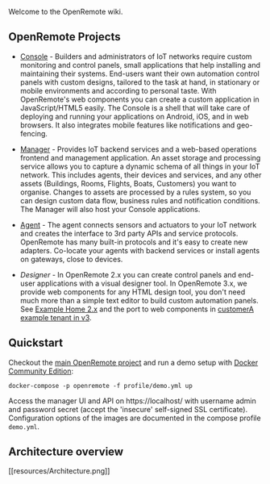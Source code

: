 Welcome to the OpenRemote wiki.

## OpenRemote Projects

* [Console](https://github.com/openremote/openremote/tree/master/console) - Builders and administrators of IoT networks require custom monitoring and control panels, small applications that help installing and maintaining their systems. End-users want their own automation control panels with custom designs, tailored to the task at hand, in stationary or mobile environments and according to personal taste. With OpenRemote's web components you can create a custom application in JavaScript/HTML5 easily. The Console is a shell that will take care of deploying and running your applications on Android, iOS, and in web browsers. It also integrates mobile features like notifications and geo-fencing.

* [Manager](https://github.com/openremote/openremote/tree/master/manager) - Provides IoT backend services and a web-based operations frontend and management application. An asset storage and processing service allows you to capture a dynamic schema of all things in your IoT network. This includes agents, their devices and services, and any other assets (Buildings, Rooms, Flights, Boats, Customers) you want to organise. Changes to assets are processed by a rules system, so you can design custom data flow, business rules and notification conditions. The Manager will also host your Console applications.

* [Agent](https://github.com/openremote/openremote/tree/master/agent) - The agent connects sensors and actuators to your IoT network and creates the interface to 3rd party APIs and service protocols. OpenRemote has many built-in protocols and it's easy to create new adapters. Co-locate your agents with backend services or install agents on gateways, close to devices.

* *Designer* - In OpenRemote 2.x you can create control panels and end-user applications with a visual designer tool. In OpenRemote 3.x, we provide web components for any HTML design tool, you don't need much more than a simple text editor to build custom automation panels. See [Example Home 2.x](https://github.com/openremote/Documentation/wiki/Example-Home) and the port to web components in [customerA example tenant in v3](https://github.com/openremote/openremote/tree/master/deployment/manager/resources_console/customerA).

## Quickstart

Checkout the [main OpenRemote project](https://github.com/openremote/openremote) and run a demo setup with [Docker Community Edition](https://www.docker.com/):

```
docker-compose -p openremote -f profile/demo.yml up
```

Access the manager UI and API on https://localhost/ with username admin and password secret (accept the 'insecure' self-signed SSL certificate). Configuration options of the images are documented in the compose profile `demo.yml`.

## Architecture overview

[[resources/Architecture.png]]
